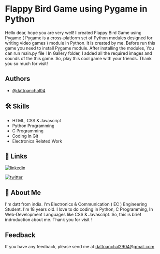 
# Flappy Bird Game using Pygame in Python

Hello dear, hope you are very well! I created Flappy Bird Game using Pygame ( Pygame is a cross-platform set of Python modules designed for writing video games ) module in Python. It is created by me. Before run this game you need to install Pygame module. After installing the modules, You can run main.py file ! In Gallery folder, I added all the required images and sounds of the this game. So, play this cool game with your friends. Thank you so much for visit!


## Authors

- [@dattpanchal04](https://github.com/dattpanchal04)


## 🛠 Skills

- HTML, CSS & Javascript
- Python Programming
- C Programming
- Coding In Git
- Electronics Related Work


## 🔗 Links

[![linkedin](https://img.shields.io/badge/linkedin-0A66C2?style=for-the-badge&logo=linkedin&logoColor=white)](https://www.linkedin.com/in/dattpanchal04/)

[![twitter](https://img.shields.io/badge/twitter-1DA1F2?style=for-the-badge&logo=twitter&logoColor=white)](https://twitter.com/dattpanchal04)


## 🚀 About Me


I'm datt from india. I'm Electronics & Communication ( EC ) Engineering Student. I'm 18 years old. I love to do coding in Python, C Programming, In Web-Development Languages like CSS & Javascript. So, this is brief indroduction about me. Thank you for visit !


## Feedback

If you have any feedback, please send me at dattpanchal2904@gmail.com

